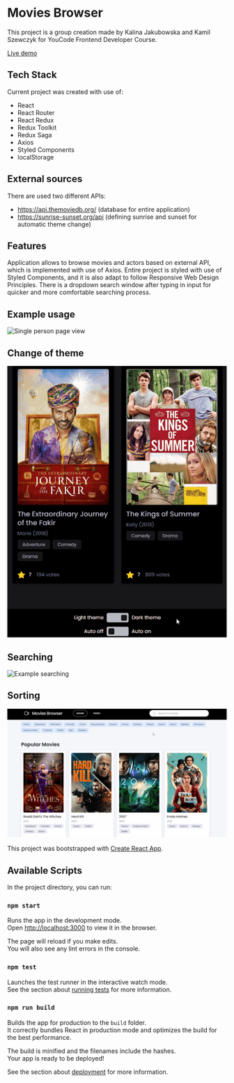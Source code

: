 # Movies Browser

This project is a group creation made by Kalina Jakubowska and Kamil Szewczyk for YouCode Frontend Developer Course.

[Live demo](https://kalinajakubowska.github.io/movie-browser/#/movies)

## Tech Stack

Current project was created with use of:
- React
- React Router
- React Redux
- Redux Toolkit
- Redux Saga
- Axios
- Styled Components
- localStorage

## External sources

There are used two different APIs:
 - https://api.themoviedb.org/ (database for entire application)
 - https://sunrise-sunset.org/api (defining sunrise and sunset for automatic theme change)

## Features

Application allows to browse movies and actors based on external API, which is implemented with use of Axios.
Entire project is styled with use of Styled Components, and it is also adapt to follow Responsive Web Design Principles.
There is a dropdown search window after typing in input for quicker and more comfortable searching process.

## Example usage

![Single person page view](https://github.com/KalinaJakubowska/movie-browser/blob/main/images/personPage.gif?raw=true)

## Change of theme

![Example theme changing gif](https://github.com/KalinaJakubowska/movie-browser/blob/main/images/themeChanging.gif?raw=true)

## Searching

![Example searching](https://github.com/KalinaJakubowska/movie-browser/blob/main/images/searching.gif?raw=true)

## Sorting

![Example sorting](https://github.com/KalinaJakubowska/movie-browser/blob/main/images/sorting.gif?raw=true)


This project was bootstrapped with [Create React App](https://github.com/facebook/create-react-app).

## Available Scripts

In the project directory, you can run:

### `npm start`

Runs the app in the development mode.<br />
Open [http://localhost:3000](http://localhost:3000) to view it in the browser.

The page will reload if you make edits.<br />
You will also see any lint errors in the console.

### `npm test`

Launches the test runner in the interactive watch mode.<br />
See the section about [running tests](https://facebook.github.io/create-react-app/docs/running-tests) for more information.

### `npm run build`

Builds the app for production to the `build` folder.<br />
It correctly bundles React in production mode and optimizes the build for the best performance.

The build is minified and the filenames include the hashes.<br />
Your app is ready to be deployed!

See the section about [deployment](https://facebook.github.io/create-react-app/docs/deployment) for more information.

